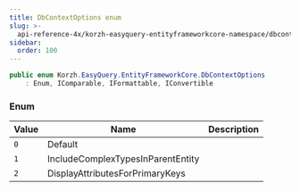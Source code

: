 ```yaml
---
title: DbContextOptions enum
slug: >-
  api-reference-4x/korzh-easyquery-entityframeworkcore-namespace/dbcontextoptions-enum
sidebar:
  order: 100
---
```


```csharp
public enum Korzh.EasyQuery.EntityFrameworkCore.DbContextOptions
    : Enum, IComparable, IFormattable, IConvertible

```

### Enum

| Value | Name | Description | 
| --- | --- | --- | 
| `0` | Default |  | 
| `1` | IncludeComplexTypesInParentEntity |  | 
| `2` | DisplayAttributesForPrimaryKeys |  |

